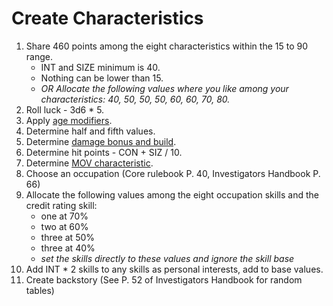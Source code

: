 <!-- TITLE: Character Creation -->
<!-- SUBTITLE: Steps -->

# Create Characteristics
1. Share 460 points among the eight characteristics within the 15 to 90 range. 
	* INT and SIZE minimum is 40.
	* Nothing can be lower than 15.
	* *OR Allocate the following values where you like among your characteristics: 40, 50, 50, 50, 60, 60, 70, 80.*
2. Roll luck - 3d6 * 5.
3. Apply  [age modifiers](investigator-age).
4. Determine half and fifth values.
5. Determine [damage bonus and build](/damage-bonus-build).
6. Determine hit points - CON + SIZ / 10.
7. Determine [MOV characteristic](/game-system/movement#game-grid).
8. Choose an occupation (Core rulebook P. 40, Investigators Handbook P. 66) 
9. Allocate the following values among the eight occupation skills and the credit rating skill: 
	* one at 70%
	* two at 60% 
	* three at 50% 
	* three at 40% 
	* *set the skills directly to these values and ignore the skill base*
10. Add INT * 2 skills to any skills as personal interests, add to base values.
11. Create backstory (See P. 52 of Investigators Handbook for random tables)
